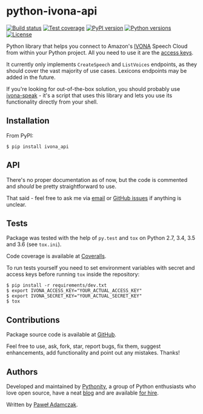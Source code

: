 # python-ivona-api
[![Build status](https://img.shields.io/travis/Pythonity/python-ivona-api.svg)][travis]
[![Test coverage](https://img.shields.io/coveralls/Pythonity/python-ivona-api.svg)][coveralls]
[![PyPI version](https://img.shields.io/pypi/v/ivona_api.svg)][pypi]
[![Python versions](https://img.shields.io/pypi/pyversions/ivona_api.svg)][pypi]
[![License](https://img.shields.io/github/license/Pythonity/python-ivona-api.svg)][license]

Python library that helps you connect to Amazon's [IVONA][ivona] Speech Cloud
from within your Python project. All you need to use it are the
[access keys][ivona keys].

It currently only implements `CreateSpeech` and `ListVoices` endpoints,
as they should cover the vast majority of use cases. Lexicons endpoints
may be added in the future.

If you're looking for out-of-the-box solution, you should probably use
[ivona-speak][ivona speak] - it's a script that uses this library and lets you
use its functionality directly from your shell.

## Installation
From PyPI:

```
$ pip install ivona_api
```

## API
There's no proper documentation as of now, but the code is commented and
*should* be pretty straightforward to use.

That said - feel free to ask me via [email](mailto:pawel.ad@gmail.com) or 
[GitHub issues][github add issue] if anything is unclear.

## Tests
Package was tested with the help of `py.test` and `tox` on Python 2.7, 3.4, 3.5
and 3.6 (see `tox.ini`).

Code coverage is available at [Coveralls][coveralls].

To run tests yourself you need to set environment variables with secret
and access keys before running `tox` inside the repository:

```shell
$ pip install -r requirements/dev.txt
$ export IVONA_ACCESS_KEY="YOUR_ACTUAL_ACCESS_KEY"
$ export IVONA_SECRET_KEY="YOUR_ACTUAL_SECRET_KEY"
$ tox
```

## Contributions
Package source code is available at [GitHub][github].

Feel free to use, ask, fork, star, report bugs, fix them, suggest enhancements,
add functionality and point out any mistakes. Thanks!

## Authors
Developed and maintained by [Pythonity][pythonity], a group of Python enthusiasts who love open source, have a neat [blog][pythonity blog] and are available [for hire][pythonity].

Written by [Paweł Adamczak][pawelad].


[coveralls]: https://coveralls.io/github/Pythonity/python-ivona-api
[github]: https://github.com/Pythonity/python-ivona-api
[github add issue]: https://github.com/Pythonity/python-ivona-api/issues/new
[ivona keys]: http://developer.ivona.com/en/speechcloud/introduction.html#Credentials
[ivona speak]: https://github.com/Pythonity/ivona-speak
[ivona]: https://www.ivona.com/
[license]: https://github.com/Pythonity/python-ivona-api/blob/master/LICENSE
[pawelad]: https://github.com/pawelad
[pypi]: https://pypi.python.org/pypi/ivona_api
[pythonity]: https://pythonity.com/
[pythonity blog]: http://blog.pythonity.com/
[travis]: https://travis-ci.org/Pythonity/python-ivona-api
